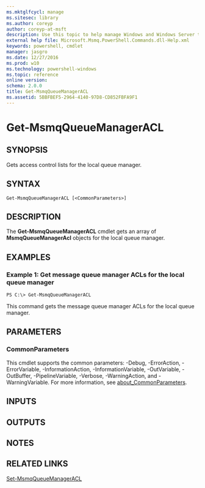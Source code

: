 ```yaml
---
ms.mktglfcycl: manage
ms.sitesec: library
ms.author: coreyp
author: coreyp-at-msft
description: Use this topic to help manage Windows and Windows Server technologies with Windows PowerShell.
external help file: Microsoft.Msmq.PowerShell.Commands.dll-Help.xml
keywords: powershell, cmdlet
manager: jasgro
ms.date: 12/27/2016
ms.prod: w10
ms.technology: powershell-windows
ms.topic: reference
online version: 
schema: 2.0.0
title: Get-MsmqQueueManagerACL
ms.assetid: 5BBFBEF5-2964-4140-97D8-CD852FBFA9F1
---
```


# Get-MsmqQueueManagerACL

## SYNOPSIS
Gets access control lists for the local queue manager.

## SYNTAX

```
Get-MsmqQueueManagerACL [<CommonParameters>]
```

## DESCRIPTION
The **Get-MsmqQueueManagerACL** cmdlet gets an array of **MsmqQueueManagerAcl** objects for the local queue manager.

## EXAMPLES

### Example 1: Get message queue manager ACLs for the local queue manager
```
PS C:\> Get-MsmqQueueManagerACL
```

This command gets the message queue manager ACLs for the local queue manager.

## PARAMETERS

### CommonParameters
This cmdlet supports the common parameters: -Debug, -ErrorAction, -ErrorVariable, -InformationAction, -InformationVariable, -OutVariable, -OutBuffer, -PipelineVariable, -Verbose, -WarningAction, and -WarningVariable. For more information, see [about_CommonParameters](http://go.microsoft.com/fwlink/?LinkID=113216).

## INPUTS

## OUTPUTS

## NOTES

## RELATED LINKS

[Set-MsmqQueueManagerACL](./set-msmqqueuemanageracl.md)



